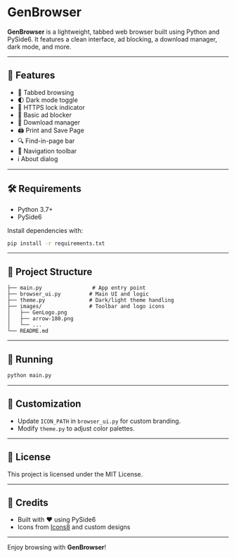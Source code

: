 # GenBrowser

**GenBrowser** is a lightweight, tabbed web browser built using Python and PySide6. It features a clean interface, ad blocking, a download manager, dark mode, and more.

---

## 🚀 Features

- 🧭 Tabbed browsing
- 🌓 Dark mode toggle
- 🔐 HTTPS lock indicator
- 🛑 Basic ad blocker
- 💾 Download manager
- 🖨️ Print and Save Page
- 🔍 Find-in-page bar
- 🧭 Navigation toolbar
- ℹ️ About dialog

---

## 🛠 Requirements

- Python 3.7+
- PySide6

Install dependencies with:

```bash
pip install -r requirements.txt
```

---

## 📁 Project Structure

```
├── main.py                # App entry point
├── browser_ui.py         # Main UI and logic
├── theme.py              # Dark/light theme handling
├── images/               # Toolbar and logo icons
│   ├── GenLogo.png
│   ├── arrow-180.png
│   └── ...
└── README.md
```

---

## 🧪 Running

```bash
python main.py
```

---

## 🎨 Customization

- Update `ICON_PATH` in `browser_ui.py` for custom branding.
- Modify `theme.py` to adjust color palettes.

---

## 📃 License

This project is licensed under the MIT License.

---

## 🙌 Credits

- Built with ❤️ using PySide6
- Icons from [Icons8](https://icons8.com) and custom designs

---

Enjoy browsing with **GenBrowser**!
